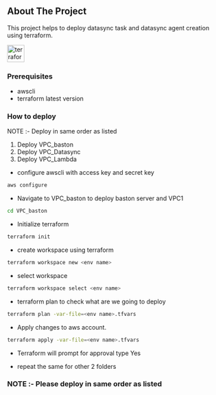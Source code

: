 ## About The Project

This project helps to deploy datasync task and datasync agent creation using terraform.

<div align="left">
  <img src="https://cdn.jsdelivr.net/gh/devicons/devicon/icons/terraform/terraform-original.svg" height="40" alt="terraform logo"  />
</div>

### Prerequisites
- awscli 
- terraform latest version

### How to deploy

NOTE :- Deploy in same order as listed

1. Deploy VPC_baston
2. Deploy VPC_Datasync  
3. Deploy VPC_Lambda
- configure awscli with access key and secret key
```sh
aws configure 
```
- Navigate to VPC_baston to deploy baston server and VPC1
```sh
cd VPC_baston
```
- Initialize terraform 
```sh
terraform init 
```
- create workspace using terraform 
```sh
terraform workspace new <env name>
```
- select workspace 
```sh
terraform workspace select <env name>
```
- terraform plan to check what are we going to deploy
```sh
terraform plan -var-file=<env name>.tfvars  
```
- Apply changes to aws account.
```sh
terraform apply -var-file=<env name>.tfvars  
```
- Terraform will prompt for approval type Yes

- repeat the same for other 2 folders 

### NOTE :- Please deploy in same order as listed



